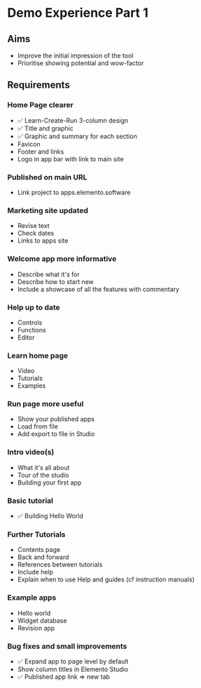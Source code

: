Demo Experience Part 1
======================

Aims
----

- Improve the initial impression of the tool
- Prioritise showing potential and wow-factor

Requirements
------------

### Home Page clearer
- ✅ Learn-Create-Run 3-column design
- ✅ Title and graphic
- ✅ Graphic and summary for each section
- Favicon
- Footer and links
- Logo in app bar with link to main site

### Published on main URL
- Link project to apps.elemento.software

### Marketing site updated
- Revise text
- Check dates
- Links to apps site


### Welcome app more informative
- Describe what it's for
- Describe how to start new
- Include a showcase of all the features with commentary


### Help up to date
- Controls
- Functions
- Editor


### Learn home page
- Video
- Tutorials
- Examples


### Run page more useful
- Show your published apps
- Load from file
- Add export to file in Studio


### Intro video(s)
- What it's all about
- Tour of the studio
- Building your first app


### Basic tutorial
- ✅ Building Hello World

### Further Tutorials
- Contents page
- Back and forward
- References between tutorials
- Include help
- Explain when to use Help and guides (cf instruction manuals)


### Example apps
- Hello world
- Widget database
- Revision app

### Bug fixes and small improvements
- ✅ Expand app to page level by default
- Show column titles in Elemento Studio
- ✅ Published app link => new tab

